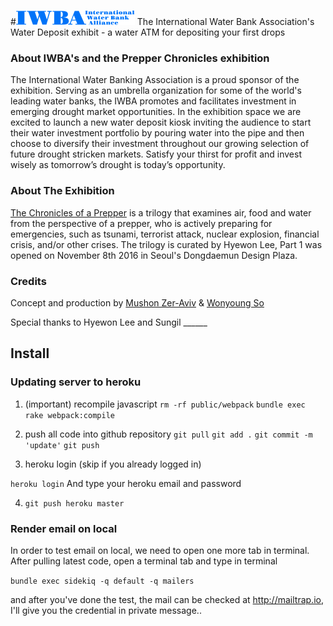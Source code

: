 #![IWBA](https://raw.githubusercontent.com/mushon/IWBA/master/app/assets/images/IWBA_logo.png)
The International Water Bank Association's Water Deposit exhibit - a water ATM for depositing your first drops

### About IWBA's and the Prepper Chronicles exhibition
The International Water Banking Association is a proud sponsor of the exhibition. Serving as an umbrella organization for some of the world's leading water banks, the IWBA promotes and facilitates investment in emerging drought market opportunities. In the exhibition space we are excited to launch a new water deposit kiosk inviting the audience to start their water investment portfolio by pouring water into the pipe and then choose to diversify their investment throughout our growing selection of future drought stricken markets. Satisfy your thirst for profit and invest wisely as tomorrow’s drought is today’s opportunity.

### About The Exhibition
[The Chronicles of a Prepper](http://www.ddp.or.kr/event/detail/1229?menuId=20) is a trilogy that examines air, food and water from the perspective of a prepper, who is actively preparing for emergencies, such as tsunami, terrorist attack, nuclear explosion, financial crisis, and/or other crises. The trilogy is curated by Hyewon Lee, Part 1 was opened on November 8th 2016 in Seoul's Dongdaemun Design Plaza.

### Credits
Concept and production by [Mushon Zer-Aviv](http://mushon.com) & [Wonyoung So](http://wonyoung.so)

Special thanks to Hyewon Lee and Sungil ______

## Install

### Updating server to heroku

1. (important) recompile javascript
`rm -rf public/webpack`
`bundle exec rake webpack:compile`

2. push all code into github repository
`git pull`
`git add .`
`git commit -m 'update'`
`git push`

2. heroku login (skip if you already logged in)

`heroku login`
And type your heroku email and password

4. `git push heroku master`

### Render email on local
In order to test email on local, we need to open one more tab in terminal. After pulling latest code, open a terminal tab and type in terminal 

`bundle exec sidekiq -q default -q mailers`

and after you've done the test, the mail can be checked at http://mailtrap.io, I'll give you the credential in private message..


